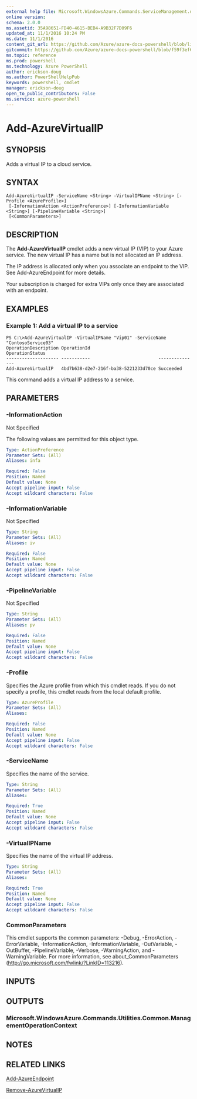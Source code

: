 ```yaml
---
external help file: Microsoft.WindowsAzure.Commands.ServiceManagement.dll-Help.xml
online version: 
schema: 2.0.0
ms.assetid: 35A98651-FD40-4615-BEB4-A9B32F7D09F6
updated_at: 11/1/2016 10:24 PM
ms.date: 11/1/2016
content_git_url: https://github.com/Azure/azure-docs-powershell/blob/live/azureps-cmdlets-docs/ServiceManagement/Azure.Service/v0.9.8/Add-AzureVirtualIP.md
gitcommit: https://github.com/Azure/azure-docs-powershell/blob/f59f3ef60bc592383812213e69fd77ba950759ed/azureps-cmdlets-docs/ServiceManagement/Azure.Service/v0.9.8/Add-AzureVirtualIP.md
ms.topic: reference
ms.prod: powershell
ms.technology: Azure PowerShell
author: erickson-doug
ms.author: PowerShellHelpPub
keywords: powershell, cmdlet
manager: erickson-doug
open_to_public_contributors: False
ms.service: azure-powershell
---
```


# Add-AzureVirtualIP

## SYNOPSIS
Adds a virtual IP to a cloud service.

## SYNTAX

```
Add-AzureVirtualIP -ServiceName <String> -VirtualIPName <String> [-Profile <AzureProfile>]
 [-InformationAction <ActionPreference>] [-InformationVariable <String>] [-PipelineVariable <String>]
 [<CommonParameters>]
```

## DESCRIPTION
The **Add-AzureVirtualIP** cmdlet adds a new virtual IP (VIP) to your Azure service.
The new virtual IP has a name but is not allocated an IP address.

The IP address is allocated only when you associate an endpoint to the VIP.
See Add-AzureEndpoint for more details.

Your subscription is charged for extra VIPs only once they are associated with an endpoint.

## EXAMPLES

### Example 1: Add a virtual IP to a service
```
PS C:\>Add-AzureVirtualIP -VirtualIPName "Vip01" -ServiceName "ContosoService03"
OperationDescription OperationId                          OperationStatus
-------------------- -----------                          ---------------
Add-AzureVirtualIP   4bd7b638-d2e7-216f-ba38-5221233d70ce Succeeded
```

This command adds a virtual IP address to a service.

## PARAMETERS

### -InformationAction
Not Specified

The following values are permitted for this object type.

```yaml
Type: ActionPreference
Parameter Sets: (All)
Aliases: infa

Required: False
Position: Named
Default value: None
Accept pipeline input: False
Accept wildcard characters: False
```

### -InformationVariable
Not Specified

```yaml
Type: String
Parameter Sets: (All)
Aliases: iv

Required: False
Position: Named
Default value: None
Accept pipeline input: False
Accept wildcard characters: False
```

### -PipelineVariable
Not Specified

```yaml
Type: String
Parameter Sets: (All)
Aliases: pv

Required: False
Position: Named
Default value: None
Accept pipeline input: False
Accept wildcard characters: False
```

### -Profile
Specifies the Azure profile from which this cmdlet reads.
If you do not specify a profile, this cmdlet reads from the local default profile.

```yaml
Type: AzureProfile
Parameter Sets: (All)
Aliases: 

Required: False
Position: Named
Default value: None
Accept pipeline input: False
Accept wildcard characters: False
```

### -ServiceName
Specifies the name of the service.

```yaml
Type: String
Parameter Sets: (All)
Aliases: 

Required: True
Position: Named
Default value: None
Accept pipeline input: False
Accept wildcard characters: False
```

### -VirtualIPName
Specifies the name of the virtual IP address.

```yaml
Type: String
Parameter Sets: (All)
Aliases: 

Required: True
Position: Named
Default value: None
Accept pipeline input: False
Accept wildcard characters: False
```

### CommonParameters
This cmdlet supports the common parameters: -Debug, -ErrorAction, -ErrorVariable, -InformationAction, -InformationVariable, -OutVariable, -OutBuffer, -PipelineVariable, -Verbose, -WarningAction, and -WarningVariable. For more information, see about_CommonParameters (http://go.microsoft.com/fwlink/?LinkID=113216).

## INPUTS

## OUTPUTS

### Microsoft.WindowsAzure.Commands.Utilities.Common.ManagementOperationContext

## NOTES

## RELATED LINKS

[Add-AzureEndpoint](xref:ServiceManagement/Azure.Service/v0.9.8/Add-AzureEndpoint.md)

[Remove-AzureVirtualIP](xref:ServiceManagement/Azure.Service/v0.9.8/Remove-AzureVirtualIP.md)


